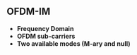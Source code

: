## OFDM-IM

* **Frequency Domain**
* **OFDM sub-carriers**
* **Two available modes (M-ary and null)**
